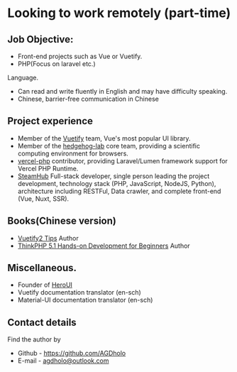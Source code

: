 # Looking to work remotely (part-time)

## Job Objective:   
* Front-end projects such as Vue or Vuetify.
* PHP(Focus on laravel etc.)

Language.
* Can read and write fluently in English and may have difficulty speaking.
* Chinese, barrier-free communication in Chinese

## Project experience

* Member of the [Vuetify](https://github.com/vuetifyjs/vuetify) team, Vue's most popular UI library.
* Member of the [hedgehog-lab](https://github.com/lidangzzz/hedgehog-lab) core team, providing a scientific computing environment for browsers.
* [vercel-php](https://github.com/juicyfx/vercel-php) contributor, providing Laravel/Lumen framework support for Vercel PHP Runtime.
* [SteamHub](https://github.com/InGaming) Full-stack developer, single person leading the project development, technology stack (PHP, JavaScript, NodeJS, Python), architecture including RESTFul, Data crawler, and complete front-end (Vue, Nuxt, SSR).

## Books(Chinese version)

* [Vuetify2 Tips](https://heroui.net/docs/vuetify2-tricks/introduction) Author
* [ThinkPHP 5.1 Hands-on Development for Beginners](https://heroui.net/docs/thinkphp5.1-primer/readme) Author

## Miscellaneous.

* Founder of [HeroUI](heroui.net)
* Vuetify documentation translator (en-sch)
* Material-UI documentation translator (en-sch)

## Contact details

Find the author by

* Github - https://github.com/AGDholo
* E-mail - agdholo@outlook.com
